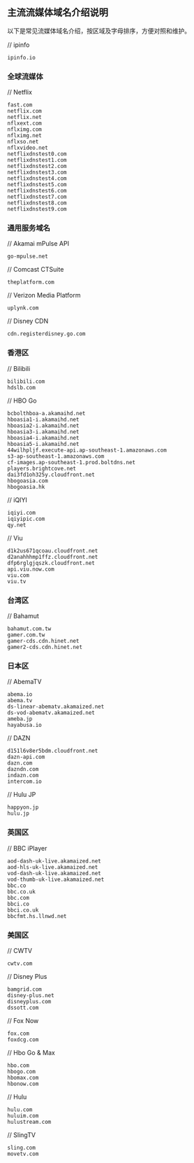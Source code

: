 
## 主流流媒体域名介绍说明

以下是常见流媒体域名介绍，按区域及字母排序，方便对照和维护。

// ipinfo

```
ipinfo.io
```

### 全球流媒体

// Netflix

```
fast.com
netflix.com
netflix.net
nflxext.com
nflximg.com
nflximg.net
nflxso.net
nflxvideo.net
netflixdnstest0.com
netflixdnstest1.com
netflixdnstest2.com
netflixdnstest3.com
netflixdnstest4.com
netflixdnstest5.com
netflixdnstest6.com
netflixdnstest7.com
netflixdnstest8.com
netflixdnstest9.com
```

### 通用服务域名

// Akamai mPulse API

```
go-mpulse.net
```

// Comcast CTSuite

```
theplatform.com
```

// Verizon Media Platform

```
uplynk.com
```

// Disney CDN

```
cdn.registerdisney.go.com
```

### 香港区

// Bilibili

```
bilibili.com
hdslb.com
```

// HBO Go

```
bcbolthboa-a.akamaihd.net
hboasia1-i.akamaihd.net
hboasia2-i.akamaihd.net
hboasia3-i.akamaihd.net
hboasia4-i.akamaihd.net
hboasia5-i.akamaihd.net
44wilhpljf.execute-api.ap-southeast-1.amazonaws.com
s3-ap-southeast-1.amazonaws.com
cf-images.ap-southeast-1.prod.boltdns.net
players.brightcove.net
dai3fd1oh325y.cloudfront.net
hbogoasia.com
hbogoasia.hk
```

// iQIYI

```
iqiyi.com
iqiyipic.com
qy.net
```

// Viu

```
d1k2us671qcoau.cloudfront.net
d2anahhhmp1ffz.cloudfront.net
dfp6rglgjqszk.cloudfront.net
api.viu.now.com
viu.com
viu.tv
```

### 台湾区

// Bahamut

```
bahamut.com.tw
gamer.com.tw
gamer-cds.cdn.hinet.net
gamer2-cds.cdn.hinet.net
```

### 日本区

// AbemaTV

```
abema.io
abema.tv
ds-linear-abematv.akamaized.net
ds-vod-abematv.akamaized.net
ameba.jp
hayabusa.io
```

// DAZN

```
d151l6v8er5bdm.cloudfront.net
dazn-api.com
dazn.com
dazndn.com
indazn.com
intercom.io
```

// Hulu JP

```
happyon.jp
hulu.jp
```

### 英国区

// BBC iPlayer

```
aod-dash-uk-live.akamaized.net
aod-hls-uk-live.akamaized.net
vod-dash-uk-live.akamaized.net
vod-thumb-uk-live.akamaized.net
bbc.co
bbc.co.uk
bbc.com
bbci.co
bbci.co.uk
bbcfmt.hs.llnwd.net
```

### 美国区

// CWTV

```
cwtv.com
```

// Disney Plus

```
bamgrid.com
disney-plus.net
disneyplus.com
dssott.com
```

// Fox Now

```
fox.com
foxdcg.com
```

// Hbo Go & Max

```
hbo.com
hbogo.com
hbomax.com
hbonow.com
```

// Hulu

```
hulu.com
huluim.com
hulustream.com
```

// SlingTV

```
sling.com
movetv.com
```
